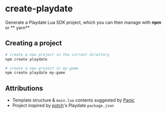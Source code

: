 # create-playdate

Generate a Playdate Lua SDK project, which you can then manage with **npm** or ** yarn**

## Creating a project

```bash
# create a new project in the current directory
npm create playdate

# create a new project in my-game
npm create playdate my-game
```

## Attributions

- Template structure & `main.lua` contents suggested by [Panic](https://sdk.play.date/1.9.0/Inside%20Playdate.html#_a_basic_playdate_game_in_lua)
- Project inspired by [potch](https://twitter.com/potch)'s Playdate `package.json`
